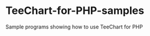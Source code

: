 TeeChart-for-PHP-samples
========================

Sample programs showing how to use TeeChart for PHP